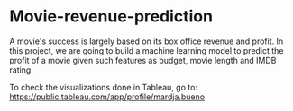 # Movie-revenue-prediction

A movie's success is largely based on its box office revenue and profit. In this project, we are going to build a machine learning model to predict the profit of a movie given such features as budget, movie length and IMDB rating.

To check the visualizations done in Tableau, go to: https://public.tableau.com/app/profile/mardja.bueno
